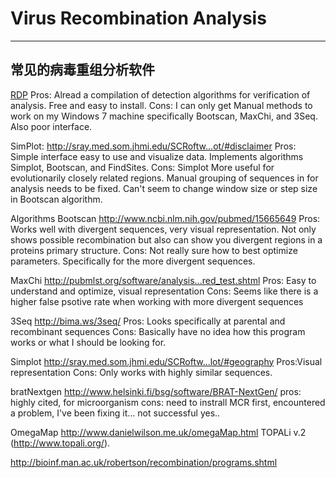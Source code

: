 # Virus Recombination Analysis

---

## 常见的病毒重组分析软件

[RDP](http://darwin.uvigo.es/rdp/rdp.html)
Pros: Alread a compilation of detection algorithms for verification of analysis. Free and easy to install.
Cons: I can only get Manual methods to work on my Windows 7 machine specifically Bootscan, MaxChi, and 3Seq. Also poor interface.

SimPlot: http://sray.med.som.jhmi.edu/SCRoftw...ot/#disclaimer
Pros: Simple interface easy to use and visualize data. Implements algorithms Simplot, Bootscan, and FindSites.
Cons: Simplot More useful for evolutionarily closely related regions. Manual grouping of sequences in for analysis needs to be fixed. Can't seem to change window size or step size in Bootscan algorithm.

Algorithms
Bootscan
http://www.ncbi.nlm.nih.gov/pubmed/15665649
Pros: Works well with divergent sequences, very visual representation. Not only shows possible recombination but also can show you divergent regions in a proteins primary structure.
Cons: Not really sure how to best optimize parameters. Specifically for the more divergent sequences.

MaxChi
http://pubmlst.org/software/analysis...red_test.shtml
Pros: Easy to understand and optimize, visual representation
Cons: Seems like there is a higher false psotive rate when working with more divergent sequences

3Seq
http://bima.ws/3seq/
Pros: Looks specifically at parental and recombinant sequences
Cons: Basically have no idea how this program works or what I should be looking for.

Simplot
http://sray.med.som.jhmi.edu/SCRoftw...lot/#geography
Pros:Visual representation
Cons: Only works with highly similar sequences.

bratNextgen
http://www.helsinki.fi/bsg/software/BRAT-NextGen/
pros: highly cited, for microorganism
cons: need to instrall MCR first, encountered a problem, I've been fixing it... not successful yes..


OmegaMap http://www.danielwilson.me.uk/omegaMap.html
TOPALi v.2 (http://www.topali.org/).


http://bioinf.man.ac.uk/robertson/recombination/programs.shtml
